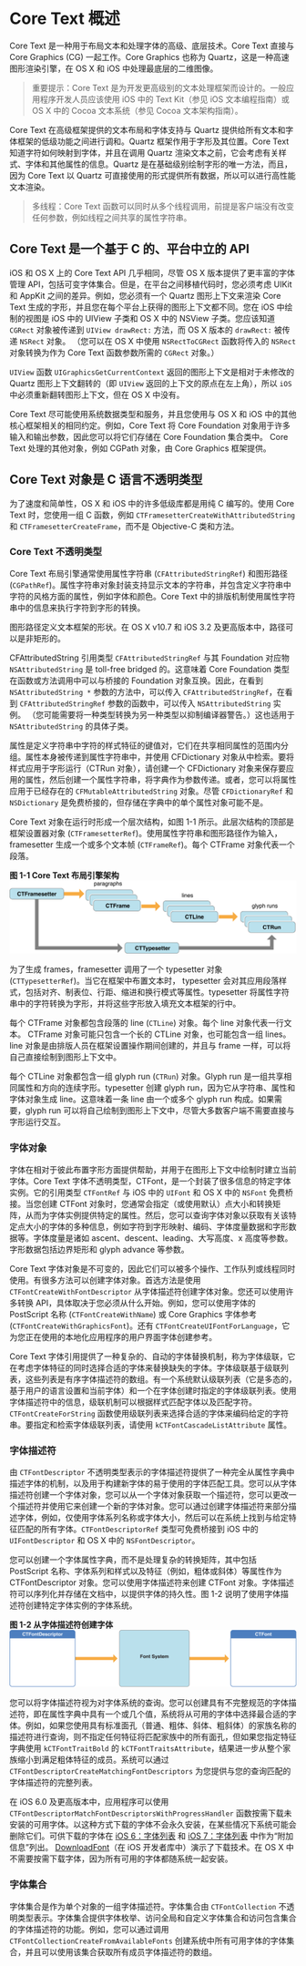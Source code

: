 # Core Text 概述

Core Text 是一种用于布局文本和处理字体的高级、底层技术。Core Text 直接与 Core Graphics (CG) 一起工作。Core Graphics 也称为 Quartz，这是一种高速图形渲染引擎，在 OS X 和 iOS 中处理最底层的二维图像。

> 重要提示：Core Text 是为开发更高级别的文本处理框架而设计的。一般应用程序开发人员应该使用 iOS 中的 Text Kit（参见 iOS 文本编程指南）或 OS X 中的 Cocoa 文本系统（参见 Cocoa 文本架构指南）。

Core Text 在高级框架提供的文本布局和字体支持与 Quartz 提供给所有文本和字体框架的低级功能之间进行调和。Quartz 框架作用于字形及其位置。Core Text 知道字符如何映射到字体，并且在调用 Quartz 渲染文本之前，它会考虑有关样式、字体和其他属性的信息。Quartz 是在基础级别绘制字形的唯一方法，而且，因为 Core Text 以 Quartz 可直接使用的形式提供所有数据，所以可以进行高性能文本渲染。

> 多线程：Core Text 函数可以同时从多个线程调用，前提是客户端没有改变任何参数，例如线程之间共享的属性字符串。

## Core Text 是一个基于 C 的、平台中立的 API

iOS 和 OS X 上的 Core Text API 几乎相同，尽管 OS X 版本提供了更丰富的字体管理 API，包括可变字体集合。但是，在平台之间移植代码时，您必须考虑 UIKit 和 AppKit 之间的差异。例如，您必须有一个 Quartz 图形上下文来渲染 Core Text 生成的字形，并且您在每个平台上获得的图形上下文都不同。您在 iOS 中绘制的视图是 iOS 中的 UIView 子类和 OS X 中的 NSView 子类。您应该知道 `CGRect` 对象被传递到 `UIView drawRect:` 方法，而 OS X 版本的 `drawRect:` 被传递 `NSRect` 对象。 （您可以在 OS X 中使用 `NSRectToCGRect` 函数将传入的 `NSRect` 对象转换为作为 Core Text 函数参数所需的 `CGRect` 对象。）

`UIView` 函数 `UIGraphicsGetCurrentContext` 返回的图形上下文是相对于未修改的 Quartz 图形上下文翻转的（即 `UIView` 返回的上下文的原点在左上角），所以 `iOS` 中必须重新翻转图形上下文，但在 OS X 中没有。

Core Text 尽可能使用系统数据类型和服务，并且您使用与 OS X 和 iOS 中的其他核心框架相关的相同约定。例如，Core Text 将 Core Foundation 对象用于许多输入和输出参数，因此您可以将它们存储在 Core Foundation 集合类中。 Core Text 处理的其他对象，例如 CGPath 对象，由 Core Graphics 框架提供。

## Core Text 对象是 C 语言不透明类型

为了速度和简单性，OS X 和 iOS 中的许多低级库都是用纯 C 编写的。使用 Core Text 时，您使用一组 C 函数，例如 `CTFramesetterCreateWithAttributedString` 和 `CTFramesetterCreateFrame`，而不是 Objective-C 类和方法。

### Core Text 不透明类型

Core Text 布局引擎通常使用属性字符串 (`CFAttributedStringRef`) 和图形路径 (`CGPathRef`)。属性字符串对象封装支持显示文本的字符串，并包含定义字符串中字符的风格方面的属性，例如字体和颜色。Core Text 中的排版机制使用属性字符串中的信息来执行字符到字形的转换。

图形路径定义文本框架的形状。在 OS X v10.7 和 iOS 3.2 及更高版本中，路径可以是非矩形的。

CFAttributedString 引用类型 `CFAttributedStringRef` 与其 Foundation 对应物 `NSAttributedString` 是 toll-free bridged 的。这意味着 Core Foundation 类型在函数或方法调用中可以与桥接的 Foundation 对象互换。因此，在看到 `NSAttributedString *` 参数的方法中，可以传入 `CFAttributedStringRef`，在看到 `CFAttributedStringRef` 参数的函数中，可以传入 `NSAttributedString` 实例。 （您可能需要将一种类型转换为另一种类型以抑制编译器警告。）这也适用于 `NSAttributedString` 的具体子类。

属性是定义字符串中字符的样式特征的键值对，它们在共享相同属性的范围内分组。属性本身被传递到属性字符串中，并使用 CFDictionary 对象从中检索。要将样式应用于字形运行（CTRun 对象），请创建一个 CFDictionary 对象来保存要应用的属性，然后创建一个属性字符串，将字典作为参数传递。或者，您可以将属性应用于已经存在的 `CFMutableAttributedString` 对象。尽管 `CFDictionaryRef` 和 `NSDictionary` 是免费桥接的，但存储在字典中的单个属性对象可能不是。

Core Text 对象在运行时形成一个层次结构，如图 1-1 所示。此层次结构的顶部是框架设置器对象 (`CTFramesetterRef`)。使用属性字符串和图形路径作为输入，framesetter 生成一个或多个文本帧 (`CTFrameRef`)。每个 CTFrame 对象代表一个段落。

**图 1-1 Core Text 布局引擎架构**
![cort_text_arch](images/core_text_arch_2x.png)

为了生成 frames，framesetter 调用了一个 typesetter 对象 (`CTTypesetterRef`)。当它在框架中布置文本时， typesetter 会对其应用段落样式，包括对齐、制表位、行距、缩进和换行模式等属性。typesetter 将属性字符串中的字符转换为字形，并将这些字形放入填充文本框架的行中。

每个 CTFrame 对象都包含段落的 line (`CTLine`) 对象。每个 line 对象代表一行文本。 CTFrame 对象可能只包含一个长的 CTLine 对象，也可能包含一组 lines。line 对象是由排版人员在框架设置操作期间创建的，并且与 frame 一样，可以将自己直接绘制到图形上下文中。

每个 CTLine 对象都包含一组 glyph run (`CTRun`) 对象。Glyph run 是一组共享相同属性和方向的连续字形。typesetter 创建 glyph run，因为它从字符串、属性和字体对象生成 line。这意味着一条 line 由一个或多个 glyph run 构成。如果需要，glyph run 可以将自己绘制到图形上下文中，尽管大多数客户端不需要直接与字形运行交互。

### 字体对象

字体在相对于彼此布置字形方面提供帮助，并用于在图形上下文中绘制时建立当前字体。Core Text 字体不透明类型，CTFont，是一个封装了很多信息的特定字体实例。它的引用类型 `CTFontRef` 与 iOS 中的 `UIFont` 和 OS X 中的 `NSFont` 免费桥接。当您创建 CTFont 对象时，您通常会指定（或使用默认）点大小和转换矩阵，从而为字体实例提供特定的属性。然后，您可以查询字体对象以获取有关该特定点大小的字体的多种信息，例如字符到字形映射、编码、字体度量数据和字形数据等。字体度量是诸如 ascent、descent、leading、大写高度、x 高度等参数。字形数据包括边界矩形和 glyph advance 等参数。

Core Text 字体对象是不可变的，因此它们可以被多个操作、工作队列或线程同时使用。有很多方法可以创建字体对象。首选方法是使用 `CTFontCreateWithFontDescriptor` 从字体描述符创建字体对象。您还可以使用许多转换 API，具体取决于您必须从什么开始。例如，您可以使用字体的 PostScript 名称 (`CTFontCreateWithName`) 或 Core Graphics 字体参考 (`CTFontCreateWithGraphicsFont`)。还有 `CTFontCreateUIFontForLanguage`，它为您正在使用的本地化应用程序的用户界面字体创建参考。

Core Text 字体引用提供了一种复杂的、自动的字体替换机制，称为字体级联，它在考虑字体特征的同时选择合适的字体来替换缺失的字体。字体级联基于级联列表，这些列表是有序字体描述符的数组。有一个系统默认级联列表（它是多态的，基于用户的语言设置和当前字体）和一个在字体创建时指定的字体级联列表。使用字体描述符中的信息，级联机制可以根据样式匹配字体以及匹配字符。 `CTFontCreateForString` 函数使用级联列表来选择合适的字体来编码给定的字符串。要指定和检索字体级联列表，请使用 `kCTFontCascadeListAttribute` 属性。

### 字体描述符
由 `CTFontDescriptor` 不透明类型表示的字体描述符提供了一种完全从属性字典中描述字体的机制，以及用于构建新字体的易于使用的字体匹配工具。您可以从字体描述符创建一个字体对象，您可以从一个字体对象获取一个描述符，您可以更改一个描述符并使用它来创建一个新的字体对象。您可以通过创建字体描述符来部分描述字体，例如，仅使用字体系列名称或字体大小，然后可以在系统上找到与给定特征匹配的所有字体。`CTFontDescriptorRef` 类型可免费桥接到 iOS 中的 `UIFontDescriptor` 和 OS X 中的 `NSFontDescriptor`。

您可以创建一个字体属性字典，而不是处理复杂的转换矩阵，其中包括 PostScript 名称、字体系列和样式以及特征（例如，粗体或斜体）等属性作为 CTFontDescriptor 对象。您可以使用字体描述符来创建 CTFont 对象。字体描述符可以序列化并存储在文档中，以提供字体的持久性。图 1-2 说明了使用字体描述符创建特定字体实例的字体系统。

**图 1-2 从字体描述符创建字体**
![query_font_system](images/query_font_system_2x.png)

您可以将字体描述符视为对字体系统的查询。您可以创建具有不完整规范的字体描述符，即在属性字典中具有一个或几个值，系统将从可用的字体中选择最合适的字体。例如，如果您使用具有标准面孔（普通、粗体、斜体、粗斜体）的家族名称的描述符进行查询，则不指定任何特征将匹配家族中的所有面孔，但如果您指定特征字典使用 `kCTFontTraitBold` 的 `kCTFontTraitsAttribute`，结果进一步从整个家族缩小到满足粗体特征的成员。系统可以通过 `CTFontDescriptorCreateMatchingFontDescriptors` 为您提供与您的查询匹配的字体描述符的完整列表。

在 iOS 6.0 及更高版本中，应用程序可以使用 `CTFontDescriptorMatchFontDescriptorsWithProgressHandler` 函数按需下载未安装的可用字体。以这种方式下载的字体不会永久安装，在某些情况下系统可能会删除它们。可供下载的字体在 [iOS 6：字体列表](http://support.apple.com/kb/HT5484) 和 [iOS 7：字体列表](http://support.apple.com/kb/HT5878) 中作为“附加信息”列出。 [DownloadFont](https://developer.apple.com/library/archive/samplecode/DownloadFont/Introduction/Intro.html#//apple_ref/doc/uid/DTS40013404)（在 iOS 开发者库中）演示了下载技术。在 OS X 中不需要按需下载字体，因为所有可用的字体都随系统一起安装。

### 字体集合
字体集合是作为单个对象的一组字体描述符。字体集合由 `CTFontCollection` 不透明类型表示。字体集合提供字体枚举、访问全局和自定义字体集合和访问包含集合的字体描述符的功能。例如，您可以通过调用 `CTFontCollectionCreateFromAvailableFonts` 创建系统中所有可用字体的字体集合，并且可以使用该集合获取所有成员字体描述符的数组。
